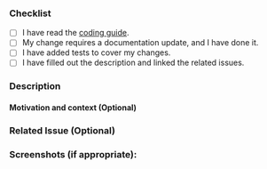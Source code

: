 ### Checklist

- [ ] I have read the [coding guide](https://github.com/ethersphere/bee/blob/master/CODING.md).
- [ ] My change requires a documentation update, and I have done it.
- [ ] I have added tests to cover my changes.
- [ ] I have filled out the description and linked the related issues.

### Description
<!--Please include a summary of the change and which issue is fixed. -->

#### Motivation and context (Optional)
<!--Please include relevant motivation and context.-->

### Related Issue (Optional)
<!-- List any dependencies that are required for this change.-->

### Screenshots (if appropriate):
